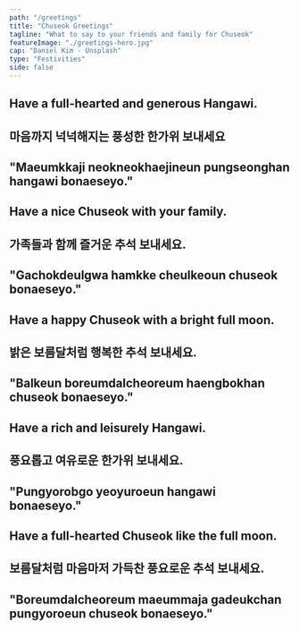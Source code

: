 ```yaml
---
path: "/greetings"
title: "Chuseok Greetings"
tagline: "What to say to your friends and family for Chuseok"
featureImage: "./greetings-hero.jpg"
cap: "Daniel Kim - Unsplash"
type: "Festivities"
side: false
---
```

<div class="justify-content-center">

<h2 class="blog-header--greetings0">Have a full-hearted and generous Hangawi.</h2>
<h2 class="blog-header--greetings3">마음까지 넉넉해지는 풍성한 한가위 보내세요</h2>
<h2 class="blog-header--greetings2">"Maeumkkaji neokneokhaejineun pungseonghan hangawi bonaeseyo."</h2>

<h2 class="blog-header--greetings1">Have a nice Chuseok with your family.</h2>
<h2 class="blog-header--greetings3">가족들과 함께 즐거운 추석 보내세요.</h2>
<h2 class="blog-header--greetings2">"Gachokdeulgwa hamkke cheulkeoun chuseok bonaeseyo."</h2>

<h2 class="blog-header--greetings1">Have a happy Chuseok with a bright full moon.</h2>
<h2 class="blog-header--greetings3">밝은 보름달처럼 행복한 추석 보내세요.</h2>
<h2 class="blog-header--greetings2">"Balkeun boreumdalcheoreum haengbokhan chuseok bonaeseyo."</h2>

<h2 class="blog-header--greetings1">Have a rich and leisurely Hangawi.</h2>
<h2 class="blog-header--greetings3">풍요롭고 여유로운 한가위 보내세요.</h2>
<h2 class="blog-header--greetings2">"Pungyorobgo yeoyuroeun hangawi bonaeseyo."</h2>

<h2 class="blog-header--greetings1">Have a full-hearted Chuseok like the full moon.</h2>
<h2 class="blog-header--greetings3">보름달처럼 마음마저 가득찬 풍요로운 추석 보내세요.</h2>
<h2 class="blog-header--greetings2">"Boreumdalcheoreum maeummaja gadeukchan pungyoroeun chuseok bonaeseyo."</h2>

</div>
